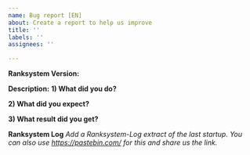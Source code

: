 ```yaml
---
name: Bug report [EN]
about: Create a report to help us improve
title: ''
labels: ''
assignees: ''

---
```


**Ranksystem Version:**

**Description:**
**1) What did you do?**

**2) What did you expect?**

**3) What result did you get?**

**Ranksystem Log**
_Add a Ranksystem-Log extract of the last startup._
_You can also use https://pastebin.com/ for this and share us the link._
